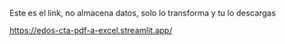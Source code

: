 Este es el link, no almacena datos, solo lo transforma y tu lo descargas

https://edos-cta-pdf-a-excel.streamlit.app/
